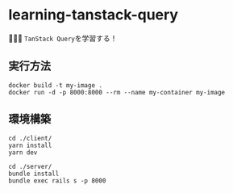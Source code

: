 # learning-tanstack-query

🧮🧮🧮 `TanStack Query`を学習する！  

## 実行方法

```shell
docker build -t my-image .
docker run -d -p 8000:8000 --rm --name my-container my-image
```

## 環境構築

```shell
cd ./client/
yarn install
yarn dev
```

```shell
cd ./server/
bundle install
bundle exec rails s -p 8000
```
